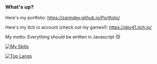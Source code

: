 ### What's up?
Here's my portfolio: https://zarmdev.github.io/Portfolio/

Here's my itch io account (check out my games!): https://dev41.itch.io/

My motto: Everything should be written in Javascript 😼

[![My Skills](https://skillicons.dev/icons?i=ts,react,cpp,java,raspberrypi,py,gamemakerstudio,godot,arch,arduino,neovim,robloxstudio,prisma)](https://skillicons.dev)


[![Top Langs](https://github-readme-stats.vercel.app/api/top-langs/?username=ZarmDev&langs_count=5)](https://github.com/anuraghazra/github-readme-stats?tab=readme-ov-file#show-more-languages)
